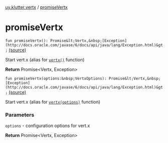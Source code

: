 [uy.klutter.vertx](index.md) / [promiseVertx](.)


# promiseVertx

`fun promiseVertx(): Promise&lt;Vertx,&nbsp;[Exception](http://docs.oracle.com/javase/6/docs/api/java/lang/Exception.html)&gt;` [(source)](https://github.com/kohesive/klutter/blob/master/vertx3-jdk8/src/main/kotlin/uy/klutter/vertx/Vertx.kt#L44)

Start vert.x (alias for [`vertx()`](vertx.md) function)


**Return**
Promise&lt;Vertx, Exception&gt;



`fun promiseVertx(options:&nbsp;VertxOptions): Promise&lt;Vertx,&nbsp;[Exception](http://docs.oracle.com/javase/6/docs/api/java/lang/Exception.html)&gt;` [(source)](https://github.com/kohesive/klutter/blob/master/vertx3-jdk8/src/main/kotlin/uy/klutter/vertx/Vertx.kt#L72)

Start vert.x (alias for [`vertx(options)`](vertx.md) function)


### Parameters

`options` - configuration options for vert.x

**Return**
Promise&lt;Vertx, Exception&gt;



